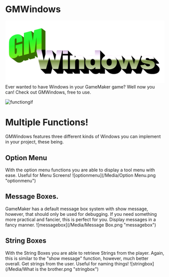 # GMWindows
![image](/Media/GMWindows.png "image")
 Ever wanted to have Windows in your GameMaker game? Well now you can! Check out GMWindows, free to use.

![functiongif](/Media/Functions.gif "functiongif")
# Multiple Functions!
GMWindows features three different kinds of Windows you can implement in your project, these being.
## Option Menu
With the option menu functions you are able to display a tool menu with ease.
Useful for Menu Screens!
![optionmenu](/Media/Option Menu.png "optionmenu")
## Message Boxes.
GameMaker has a default message box system with show message, however, that should only be used for debugging. If you need something more practical and fancier, this is perfect for you.
Display messages in a fancy manner.
![messagebox](/Media/Message Box.png "messagebox")
## String Boxes
With the String Boxes you are able to retrieve Strings from the player. Again, this is similar to the "show message" function, however, much better overall.
Get strings from the user. Useful for naming things!
![stringbox](/Media/What is the brother.png "stringbox")
